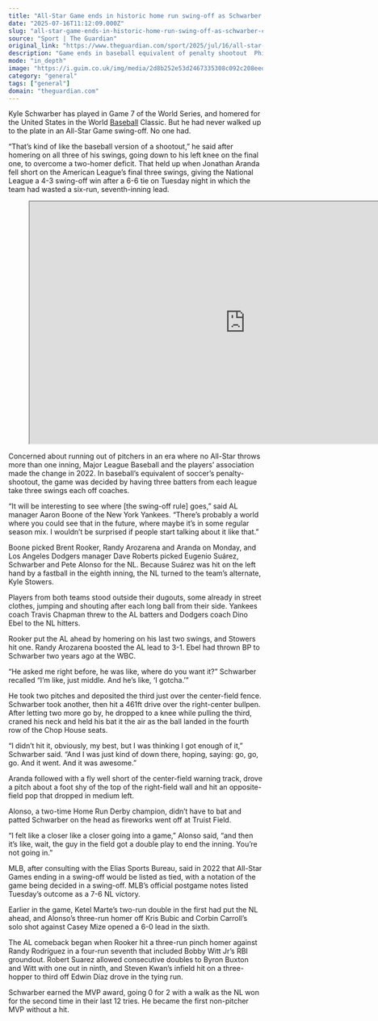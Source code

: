 ```yaml
---
title: "All-Star Game ends in historic home run swing-off as Schwarber clinches NL victory"
date: "2025-07-16T11:12:09.000Z"
slug: "all-star-game-ends-in-historic-home-run-swing-off-as-schwarber-clinches-nl-victory"
source: "Sport | The Guardian"
original_link: "https://www.theguardian.com/sport/2025/jul/16/all-star-game-ends-in-historic-home-run-swing-off-as-schwarber-clinches-nl-victory"
description: "Game ends in baseball equivalent of penalty shootout  Phillies slugger leads team to win with three homers  Kyle Schwarber has played in Game 7 of the World Series, and homered for the United States in the World Baseball Classic. But he had never walked up to the plate in an All-Star Game swing-off. No one had. “That’s kind of like the baseball version of a shootout,” he said after homering on all three of his swings, going down to his left knee on the final one, to overcome a two-homer deficit. That held up when Jonathan Aranda fell short on the American League’s final three swings, giving the National League a 4-3 swing-off win after a 6-6 tie on Tuesday night in which the team had wasted a six-run, seventh-inning lead.  Continue reading..."
mode: "in_depth"
image: "https://i.guim.co.uk/img/media/2d8b252e53d2467335308c092c208eedd7d27575/359_0_3577_2863/master/3577.jpg?width=1200&height=630&quality=85&auto=format&fit=crop&overlay-align=bottom%2Cleft&overlay-width=100p&overlay-base64=L2ltZy9zdGF0aWMvb3ZlcmxheXMvdGctZGVmYXVsdC5wbmc&enable=upscale&s=d972fb6670873d81f90efa4f57dc019b"
category: "general"
tags: ["general"]
domain: "theguardian.com"
---
```

<div id="readability-page-1" class="page"><div id="maincontent"><p>Kyle Schwarber has played in Game 7 of the World Series, and homered for the United States in the World <a href="https://www.theguardian.com/sport/baseball" data-link-name="in body link" data-component="auto-linked-tag">Baseball</a> Classic. But he had never walked up to the plate in an All-Star Game swing-off. No one had.</p><p>“That’s kind of like the baseball version of a shootout,” he said after homering on all three of his swings, going down to his left knee on the final one, to overcome a two-homer deficit. That held up when Jonathan Aranda fell short on the American League’s final three swings, giving the National League a 4-3 swing-off win after a 6-6 tie on Tuesday night in which the team had wasted a six-run, seventh-inning lead.</p><figure id="0e159a46-c4c5-48e6-b5e9-c39119c73f4c" data-spacefinder-role="inline" data-spacefinder-type="model.dotcomrendering.pageElements.VideoYoutubeBlockElement"><div data-component="youtube-embed"><p><iframe src="https://www.youtube-nocookie.com/embed/0Ayo02w9JDQ?wmode=opaque&amp;feature=oembed" title="Kyle Schwarber wins the first ever SWING-OFF to win the 2025 All-Star Game for the National League 💪" height="480" width="854" allowfullscreen=""></iframe></p></div></figure><div><p>Concerned about running out of pitchers in an era where no All-Star throws more than one inning, Major League Baseball and the players’ association made the change in 2022. In baseball’s equivalent of soccer’s penalty-shootout, the game was decided by having three batters from each league take three swings each off coaches.</p><p>
 “It will be interesting to see where [the swing-off rule] goes,” said AL manager Aaron Boone of the New York Yankees. “There’s probably a world where you could see that in the future, where maybe it’s in some regular season mix. I wouldn’t be surprised if people start talking about it like that.”</p></div><p>Boone picked Brent Rooker, Randy Arozarena and Aranda on Monday, and Los Angeles Dodgers manager Dave Roberts picked Eugenio Suárez, Schwarber and Pete Alonso for the NL. Because Suárez was hit on the left hand by a fastball in the eighth inning, the NL turned to the team’s alternate, Kyle Stowers.</p><figure id="907d830e-ab55-4332-8d18-42c7ad92308b" data-spacefinder-role="richLink" data-spacefinder-type="model.dotcomrendering.pageElements.RichLinkBlockElement"><gu-island name="RichLinkComponent" priority="feature" deferuntil="idle" props="{&quot;richLinkIndex&quot;:5,&quot;element&quot;:{&quot;_type&quot;:&quot;model.dotcomrendering.pageElements.RichLinkBlockElement&quot;,&quot;prefix&quot;:&quot;Related: &quot;,&quot;text&quot;:&quot;MLB storylines at the All-Star break: bullpen woes, dazzling Detroit and torpedo bats reconsidered&quot;,&quot;elementId&quot;:&quot;907d830e-ab55-4332-8d18-42c7ad92308b&quot;,&quot;role&quot;:&quot;richLink&quot;,&quot;url&quot;:&quot;https://www.theguardian.com/sport/2025/jul/16/mlb-storylines-at-the-all-star-break-bullpen-woes-dazzling-detroit-and-torpedo-bats-reconsidered&quot;},&quot;ajaxUrl&quot;:&quot;https://api.nextgen.guardianapps.co.uk&quot;,&quot;format&quot;:{&quot;design&quot;:0,&quot;display&quot;:0,&quot;theme&quot;:2}}"></gu-island></figure><p>Players from both teams stood outside their dugouts, some already in street clothes, jumping and shouting after each long ball from their side. Yankees coach Travis Chapman threw to the AL batters and Dodgers coach Dino Ebel to the NL hitters.</p><p>Rooker put the AL ahead by homering on his last two swings, and Stowers hit one. Randy Arozarena boosted the AL lead to 3-1. Ebel had thrown BP to Schwarber two years ago at the WBC.</p><p>“He asked me right before, he was like, where do you want it?” Schwarber recalled “I’m like, just middle. And he’s like, ‘I gotcha.’”</p><p>He took two pitches and deposited the third just over the center-field fence. Schwarber took another, then hit a 461ft drive over the right-center bullpen. After letting two more go by, he dropped to a knee while pulling the third, craned his neck and held his bat it the air as the ball landed in the fourth row of the Chop House seats.</p><p>“I didn’t hit it, obviously, my best, but I was thinking I got enough of it,” Schwarber said. “And I was just kind of down there, hoping, saying: go, go, go. And it went. And it was awesome.”</p><p>Aranda followed with a fly well short of the center-field warning track, drove a pitch about a foot shy of the top of the right-field wall and hit an opposite-field pop that dropped in medium left.</p><p>Alonso, a two-time Home Run Derby champion, didn’t have to bat and patted Schwarber on the head as fireworks went off at Truist Field.</p><p>“I felt like a closer like a closer going into a game,” Alonso said, “and then it’s like, wait, the guy in the field got a double play to end the inning. You’re not going in.”</p><p>MLB, after consulting with the Elias Sports Bureau, said in 2022 that All-Star Games ending in a swing-off would be listed as tied, with a notation of the game being decided in a swing-off. MLB’s official postgame notes listed Tuesday’s outcome as a 7-6 NL victory.</p><p>Earlier in the game, Ketel Marte’s two-run double in the first had put the NL ahead, and Alonso’s three-run homer off Kris Bubic and Corbin Carroll’s solo shot against Casey Mize opened a 6-0 lead in the sixth.</p><p>The AL comeback began when Rooker hit a three-run pinch homer against Randy Rodríguez in a four-run seventh that included Bobby Witt Jr’s RBI groundout. Robert Suarez allowed consecutive doubles to Byron Buxton and Witt with one out in ninth, and Steven Kwan’s infield hit on a three-hopper to third off Edwin Díaz drove in the tying run.</p><p>Schwarber earned the MVP award, going 0 for 2 with a walk as the NL won for the second time in their last 12 tries. He became the first non-pitcher MVP without a hit.</p></div></div>